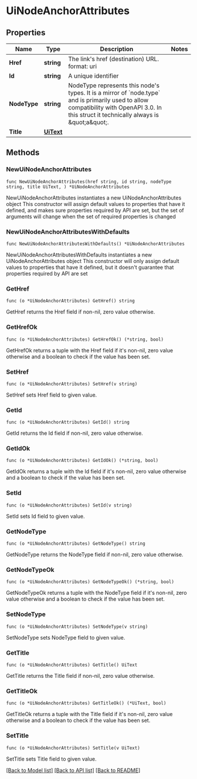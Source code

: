 # UiNodeAnchorAttributes

## Properties

Name | Type | Description | Notes
------------ | ------------- | ------------- | -------------
**Href** | **string** | The link&#39;s href (destination) URL. format: uri | 
**Id** | **string** | A unique identifier | 
**NodeType** | **string** | NodeType represents this node&#39;s types. It is a mirror of &#x60;node.type&#x60; and is primarily used to allow compatibility with OpenAPI 3.0.  In this struct it technically always is \&quot;a\&quot;. | 
**Title** | [**UiText**](UiText.md) |  | 

## Methods

### NewUiNodeAnchorAttributes

`func NewUiNodeAnchorAttributes(href string, id string, nodeType string, title UiText, ) *UiNodeAnchorAttributes`

NewUiNodeAnchorAttributes instantiates a new UiNodeAnchorAttributes object
This constructor will assign default values to properties that have it defined,
and makes sure properties required by API are set, but the set of arguments
will change when the set of required properties is changed

### NewUiNodeAnchorAttributesWithDefaults

`func NewUiNodeAnchorAttributesWithDefaults() *UiNodeAnchorAttributes`

NewUiNodeAnchorAttributesWithDefaults instantiates a new UiNodeAnchorAttributes object
This constructor will only assign default values to properties that have it defined,
but it doesn't guarantee that properties required by API are set

### GetHref

`func (o *UiNodeAnchorAttributes) GetHref() string`

GetHref returns the Href field if non-nil, zero value otherwise.

### GetHrefOk

`func (o *UiNodeAnchorAttributes) GetHrefOk() (*string, bool)`

GetHrefOk returns a tuple with the Href field if it's non-nil, zero value otherwise
and a boolean to check if the value has been set.

### SetHref

`func (o *UiNodeAnchorAttributes) SetHref(v string)`

SetHref sets Href field to given value.


### GetId

`func (o *UiNodeAnchorAttributes) GetId() string`

GetId returns the Id field if non-nil, zero value otherwise.

### GetIdOk

`func (o *UiNodeAnchorAttributes) GetIdOk() (*string, bool)`

GetIdOk returns a tuple with the Id field if it's non-nil, zero value otherwise
and a boolean to check if the value has been set.

### SetId

`func (o *UiNodeAnchorAttributes) SetId(v string)`

SetId sets Id field to given value.


### GetNodeType

`func (o *UiNodeAnchorAttributes) GetNodeType() string`

GetNodeType returns the NodeType field if non-nil, zero value otherwise.

### GetNodeTypeOk

`func (o *UiNodeAnchorAttributes) GetNodeTypeOk() (*string, bool)`

GetNodeTypeOk returns a tuple with the NodeType field if it's non-nil, zero value otherwise
and a boolean to check if the value has been set.

### SetNodeType

`func (o *UiNodeAnchorAttributes) SetNodeType(v string)`

SetNodeType sets NodeType field to given value.


### GetTitle

`func (o *UiNodeAnchorAttributes) GetTitle() UiText`

GetTitle returns the Title field if non-nil, zero value otherwise.

### GetTitleOk

`func (o *UiNodeAnchorAttributes) GetTitleOk() (*UiText, bool)`

GetTitleOk returns a tuple with the Title field if it's non-nil, zero value otherwise
and a boolean to check if the value has been set.

### SetTitle

`func (o *UiNodeAnchorAttributes) SetTitle(v UiText)`

SetTitle sets Title field to given value.



[[Back to Model list]](../README.md#documentation-for-models) [[Back to API list]](../README.md#documentation-for-api-endpoints) [[Back to README]](../README.md)


